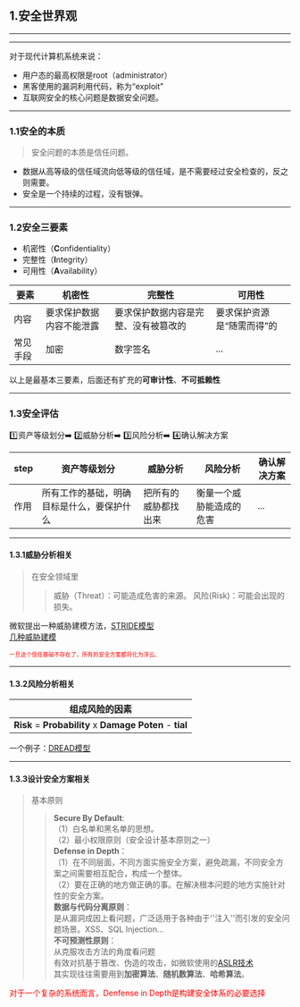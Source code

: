 ## 1.安全世界观
----
----
对于现代计算机系统来说：
- 用户态的最高权限是root（administrator）
- 黑客使用的漏洞利用代码，称为“exploit”
- 互联网安全的核心问题是数据安全问题。
----
### 1.1安全的本质

>安全问题的本质是信任问题。

- 数据从高等级的信任域流向低等级的信任域，是不需要经过安全检查的，反之则需要。
- 安全是一个持续的过程，没有银弹。
---
### 1.2安全三要素
- 机密性（**C**onfidentiality）
- 完整性（**I**ntegrity）
- 可用性（**A**vailability）

|要素|机密性|完整性|可用性|
|---|---|---|---|
|内容|要求保护数据内容不能泄露|要求保护数据内容是完整、没有被篡改的|要求保护资源是“随需而得”的|
|常见手段|加密|数字签名|...|

以上是最基本三要素，后面还有扩充的**可审计性**、**不可抵赖性** 

----

### 1.3安全评估
:one:资产等级划分:arrow_right: :two:威胁分析:arrow_right: :three:风险分析:arrow_right: :four:确认解决方案

|step|资产等级划分|威胁分析|风险分析|确认解决方案|
|---|---|---|---|---|
|作用|所有工作的基础，明确目标是什么，要保护什么|把所有的威胁都找出来|衡量一个威胁能造成的危害|...|

---
#### 1.3.1威胁分析相关
>在安全领域里
>>威胁（Threat）：可能造成危害的来源。
>>风险(Risk)：可能会出现的损失。

微软提出一种威胁建模方法，<a href="https://img-blog.csdnimg.cn/20201205172119956.png?x-oss-process=image/watermark,type_ZmFuZ3poZW5naGVpdGk,shadow_10,text_aHR0cHM6Ly9ibG9nLmNzZG4ubmV0L20wXzQ2NTgzMDgx,size_16,color_FFFFFF,t_70">STRIDE模型</a>
<br>
<a href=http://www.uml.org.cn/modeler/202104202.asp>几种威胁建模</a>

<font size=1><font color=red>一旦这个信任基础不存在了，所有的安全方案都将化为浮云。</font></font>

----
#### 1.3.2风险分析相关
|组成风险的因素|
|---|
|**Risk** = **Probability** x **Damage Poten** - **tial**|

一个例子：<a href="https://img-blog.csdnimg.cn/20201206095806356.png?x-oss-process=image/watermark,type_ZmFuZ3poZW5naGVpdGk,shadow_10,text_aHR0cHM6Ly9ibG9nLmNzZG4ubmV0L20wXzQ2NTgzMDgx,size_16,color_FFFFFF,t_70">DREAD模型</a>

----
#### 1.3.3设计安全方案相关
>基本原则
>>**Secure By Default**: <br>（1）白名单和黑名单的思想。<br>（2）最小权限原则（安全设计基本原则之一）<br>
>>**Defense in Depth**： <br>（1）在不同层面，不同方面实施安全方案，避免疏漏，不同安全方案之间需要相互配合，构成一个整体。<br>（2）要在正确的地方做正确的事。在解决根本问题的地方实施针对性的安全方案。<br>
>>**数据与代码分离原则**： <br>是从漏洞成因上看问题，广泛适用于各种由于''注入''而引发的安全问题场景。XSS、SQL Injection...<br>
>>**不可预测性原则**： <br>从克服攻击方法的角度看问题<br>有效对抗基于篡改、伪造的攻击，如微软使用的<a href="https://blog.csdn.net/CSNN2019/article/details/113082616">ASLR技术</a><br>其实现往往需要用到**加密算法**、**随机数算法**、**哈希算法**。

<font color=red>对于一个复杂的系统而言，Denfense in Depth是构建安全体系的必要选择</font>
